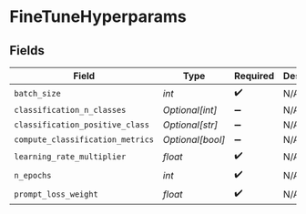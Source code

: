 # FineTuneHyperparams


## Fields

| Field                            | Type                             | Required                         | Description                      |
| -------------------------------- | -------------------------------- | -------------------------------- | -------------------------------- |
| `batch_size`                     | *int*                            | :heavy_check_mark:               | N/A                              |
| `classification_n_classes`       | *Optional[int]*                  | :heavy_minus_sign:               | N/A                              |
| `classification_positive_class`  | *Optional[str]*                  | :heavy_minus_sign:               | N/A                              |
| `compute_classification_metrics` | *Optional[bool]*                 | :heavy_minus_sign:               | N/A                              |
| `learning_rate_multiplier`       | *float*                          | :heavy_check_mark:               | N/A                              |
| `n_epochs`                       | *int*                            | :heavy_check_mark:               | N/A                              |
| `prompt_loss_weight`             | *float*                          | :heavy_check_mark:               | N/A                              |